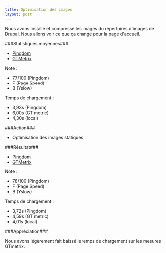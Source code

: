 ```yaml
---
title: Optimisation des images
layout: post
---
```


Nous avons installé et compressé les images du répertoires d'images de Drupal. Nous allons voir ce que ça change pour la page d'accueil.


###Statistiques moyennes###

* [Pingdom](http://tools.pingdom.com/fpt/#!/bXRG89/http://www.mathenjeans.fr/)
* [GTMetrix](http://gtmetrix.com/reports/www.mathenjeans.fr/Z1aZYVRJ)

Note : 
- 77/100 (Pingdom) 
- F (Page Speed) 
- B (Yslow)

Temps de chargement : 
- 3,93s (Pingdom) 
- 6,00s (GT metric) 
- 4,30s (local) 


###Action###

* Optimisation des images statiques

###Résultat###

* [Pingdom](http://tools.pingdom.com/fpt/#!/cEO08X/http://www.mathenjeans.fr/)
* [GTMetrix](http://gtmetrix.com/reports/www.mathenjeans.fr/88L2C13M)

Note : 
- 78/100 (Pingdom) 
- F (Page Speed) 
- B (Yslow)

Temps de chargement : 
- 3,72s (Pingdom) 
- 4,59s (GT metric) 
- 4,01s (local) 

###Appréciation###

Nous avons légèrement fait baissé le temps de chargement sur les mesures GTmetrix.